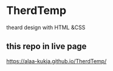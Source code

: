 # TherdTemp
theard design with HTML &amp;CSS
## this repo in live page
 https://alaa-kukja.github.io/TherdTemp/
